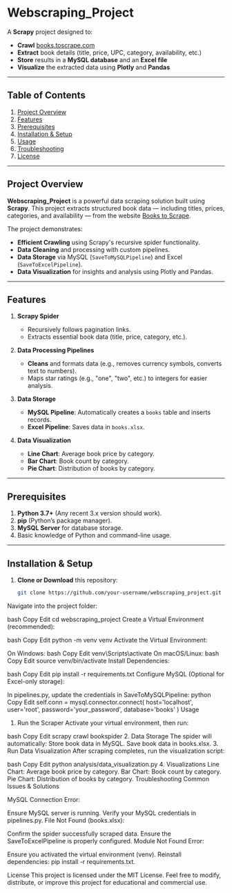 # Webscraping_Project

A **Scrapy** project designed to:

- **Crawl** [books.toscrape.com](https://books.toscrape.com/)  
- **Extract** book details (title, price, UPC, category, availability, etc.)  
- **Store** results in a **MySQL database** and an **Excel file**  
- **Visualize** the extracted data using **Plotly** and **Pandas**

---

## Table of Contents

1. [Project Overview](#project-overview)  
2. [Features](#features)  
3. [Prerequisites](#prerequisites)  
4. [Installation & Setup](#installation--setup)  
5. [Usage](#usage)  
6. [Troubleshooting](#troubleshooting)  
7. [License](#license)

---

## Project Overview

**Webscraping_Project** is a powerful data scraping solution built using **Scrapy**. This project extracts structured book data — including titles, prices, categories, and availability — from the website [Books to Scrape](https://books.toscrape.com/).

The project demonstrates:

- **Efficient Crawling** using Scrapy's recursive spider functionality.  
- **Data Cleaning** and processing with custom pipelines.  
- **Data Storage** via MySQL (`SaveToMySQLPipeline`) and Excel (`SaveToExcelPipeline`).  
- **Data Visualization** for insights and analysis using Plotly and Pandas.

---

## Features

1. **Scrapy Spider**  
   - Recursively follows pagination links.  
   - Extracts essential book data (title, price, category, etc.).

2. **Data Processing Pipelines**  
   - **Cleans** and formats data (e.g., removes currency symbols, converts text to numbers).  
   - Maps star ratings (e.g., "one", "two", etc.) to integers for easier analysis.

3. **Data Storage**  
   - **MySQL Pipeline**: Automatically creates a `books` table and inserts records.  
   - **Excel Pipeline**: Saves data in `books.xlsx`.

4. **Data Visualization**  
   - **Line Chart**: Average book price by category.  
   - **Bar Chart**: Book count by category.  
   - **Pie Chart**: Distribution of books by category.

---

## Prerequisites

1. **Python 3.7+** (Any recent 3.x version should work).  
2. **pip** (Python’s package manager).  
3. **MySQL Server** for database storage.  
4. Basic knowledge of Python and command-line usage.

---

## Installation & Setup

1. **Clone or Download** this repository:  
   ```bash
   git clone https://github.com/your-username/webscraping_project.git
Navigate into the project folder:

bash
Copy
Edit
cd webscraping_project
Create a Virtual Environment (recommended):

bash
Copy
Edit
python -m venv venv
Activate the Virtual Environment:

On Windows:
bash
Copy
Edit
venv\Scripts\activate
On macOS/Linux:
bash
Copy
Edit
source venv/bin/activate
Install Dependencies:

bash
Copy
Edit
pip install -r requirements.txt
Configure MySQL (Optional for Excel-only storage):

In pipelines.py, update the credentials in SaveToMySQLPipeline:
python
Copy
Edit
self.conn = mysql.connector.connect(
    host='localhost',
    user='root',
    password='your_password',
    database='books'
)
Usage
1. Run the Scraper
Activate your virtual environment, then run:

bash
Copy
Edit
scrapy crawl bookspider
2. Data Storage
The spider will automatically:
Store book data in MySQL.
Save book data in books.xlsx.
3. Run Data Visualization
After scraping completes, run the visualization script:

bash
Copy
Edit
python analysis/data_visualization.py
4. Visualizations
Line Chart: Average book price by category.
Bar Chart: Book count by category.
Pie Chart: Distribution of books by category.
Troubleshooting
Common Issues & Solutions

MySQL Connection Error:

Ensure MySQL server is running.
Verify your MySQL credentials in pipelines.py.
File Not Found (books.xlsx):

Confirm the spider successfully scraped data.
Ensure the SaveToExcelPipeline is properly configured.
Module Not Found Error:

Ensure you activated the virtual environment (venv).
Reinstall dependencies: pip install -r requirements.txt.

License
This project is licensed under the MIT License.
Feel free to modify, distribute, or improve this project for educational and commercial use.
